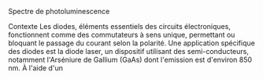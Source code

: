 Spectre de photoluminescence

Contexte
Les diodes, éléments essentiels des circuits électroniques, fonctionnent comme des commutateurs à sens unique, permettant ou bloquant le passage du courant selon la polarité. Une application spécifique des diodes est la diode laser, un dispositif utilisant des semi-conducteurs, notamment l'Arséniure de Gallium (GaAs) dont l'emission est d'environ 850 nm. À l'aide d'un 

